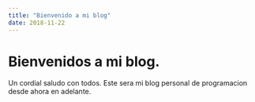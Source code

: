 ```yaml
---
title: "Bienvenido a mi blog"
date: 2018-11-22
---
```


# Bienvenidos a mi blog.

Un cordial saludo con todos. Este sera mi blog personal de programacion desde ahora en adelante.
